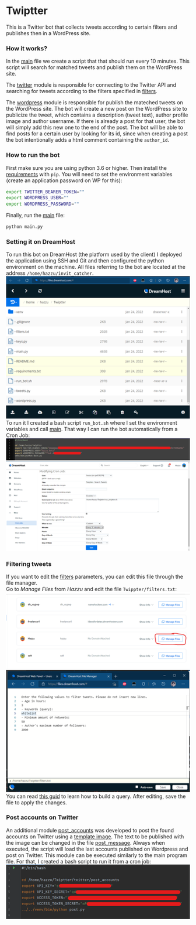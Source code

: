 # Twiptter
This is a Twitter bot that collects tweets according to certain filters and publishes then in a WordPress site.
### How it works?
In the [main](main.py) file we create a script that that should run every 10 minutes. This script will search for matched tweets and publish them on the WordPress site.

The [twitter](twitter) module is responsible for connecting to the Twitter API and searching for tweets according to the filters specified in [filters](twitter/filters.txt).

The [wordpress](wordpress) module is responsible for publish the mateched tweets on the WordPress site. The bot will create a new post on the WordPress site to publicize the tweet, which contains a description (tweet text), author profile image and author username. If there is already a post for that user, the bot will simply add this new one to the end of the post. The bot will be able to find posts for a certain user by looking for its id, since when creating a post the bot intentionally adds a html comment containing the `author_id`.
### How to run the bot
First make sure you are using python 3.6 or higher. Then install the [requirements](requirements.txt) with `pip`.
You will need to set the environment variables (create an application password on WP for this):
```bash
export TWITTER_BEARER_TOKEN=""
export WORDPRESS_USER=""
export WORDPRESS_PASSWORD=""
```
Finally, run the [main](main.py) file:
```bash
python main.py
```
### Setting it on DreamHost
To run this bot on DreamHost (the platform used by the client) I deployed the application using SSH and Git and then configured the python environment on the machine. All files referring to the bot are located at the address `/home/hazzu/invit_catcher`.
![files](imgs/files.png)
To run it I created a bash script `run_bot.sh` where I set the environment variables and call [main](main.py). That way I can run the bot automatically from a Cron Job:
![run_bot](imgs/run_twiptter.png)
![cron_job](imgs/cron_job.png)

### Filtering tweets
If you want to edit the [filters](twitter/filters.txt) parameters, you can edit this file through the file manager. \
Go to *Manage Files* from *Hazzu* and edit the file `Twippter/filters.txt`:
![manage_files](imgs/manage_files.png)
![edit_channel_ids](imgs/edit_filters.png)
 You can read [this guid](https://developer.twitter.com/en/docs/twitter-api/tweets/search/integrate/build-a-query) to learn how to build a query. After editing, save the file to apply the changes.

### Post accounts on Twitter
An additional module [post_accounts](twitter/post_accounts) was developed to post the found accounts on Twitter using a [template image](twitter/post_accounts/model_accounts_post.png).
The text to be published with the image can be changed in the file [post_message](twitter/post_accounts/post_message.txt). Always when executed, the script will load the last accounts published on Wordpress and post on Twitter. This module can be executed similarly to the main program file. For that, I created a bash script to run it from a cron job: ![run_post_accounts](imgs/run_post_accounts.png)